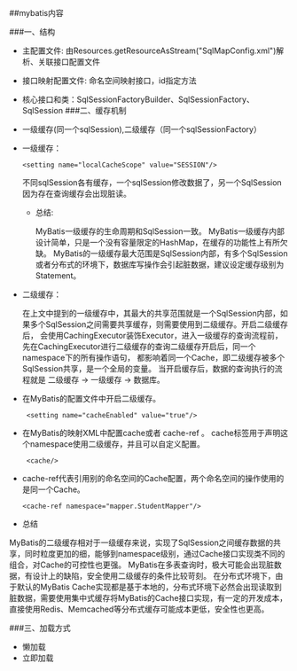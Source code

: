 ##mybatis内容


###一、结构
 * 主配置文件: 由Resources.getResourceAsStream("SqlMapConfig.xml")解析、关联接口配置文件
 * 接口映射配置文件: 命名空间映射接口，id指定方法
 * 核心接口和类：SqlSessionFactoryBuilder、SqlSessionFactory、SqlSession
###二、缓存机制
* 一级缓存(同一个sqlSession),二级缓存（同一个sqlSessionFactory）
 
* 一级缓存：
         
      <setting name="localCacheScope" value="SESSION"/>
         
    不同sqlSession各有缓存，一个sqlSession修改数据了，另一个SqlSession因为存在查询缓存会出现脏读。
  * 总结:
  
    MyBatis一级缓存的生命周期和SqlSession一致。
    MyBatis一级缓存内部设计简单，只是一个没有容量限定的HashMap，在缓存的功能性上有所欠缺。
    MyBatis的一级缓存最大范围是SqlSession内部，有多个SqlSession或者分布式的环境下，数据库写操作会引起脏数据，建议设定缓存级别为Statement。

* 二级缓存：

  在上文中提到的一级缓存中，其最大的共享范围就是一个SqlSession内部，如果多个SqlSession之间需要共享缓存，则需要使用到二级缓存。开启二级缓存后，
  会使用CachingExecutor装饰Executor，进入一级缓存的查询流程前，先在CachingExecutor进行二级缓存的查询二级缓存开启后，同一个namespace下的所有操作语句，
  都影响着同一个Cache，即二级缓存被多个SqlSession共享，是一个全局的变量。
  当开启缓存后，数据的查询执行的流程就是 二级缓存 -> 一级缓存 -> 数据库。
  
 * 在MyBatis的配置文件中开启二级缓存。
  
        <setting name="cacheEnabled" value="true"/>
  
 * 在MyBatis的映射XML中配置cache或者 cache-ref 。
  cache标签用于声明这个namespace使用二级缓存，并且可以自定义配置。
  
        <cache/>   
          
 * cache-ref代表引用别的命名空间的Cache配置，两个命名空间的操作使用的是同一个Cache。
  
       <cache-ref namespace="mapper.StudentMapper"/>
    
    
 * 总结
 
 MyBatis的二级缓存相对于一级缓存来说，实现了SqlSession之间缓存数据的共享，同时粒度更加的细，能够到namespace级别，通过Cache接口实现类不同的组合，对Cache的可控性也更强。
 MyBatis在多表查询时，极大可能会出现脏数据，有设计上的缺陷，安全使用二级缓存的条件比较苛刻。
 在分布式环境下，由于默认的MyBatis Cache实现都是基于本地的，分布式环境下必然会出现读取到脏数据，需要使用集中式缓存将MyBatis的Cache接口实现，有一定的开发成本，直接使用Redis、Memcached等分布式缓存可能成本更低，安全性也更高。

###三、加载方式
* 懒加载
* 立即加载
